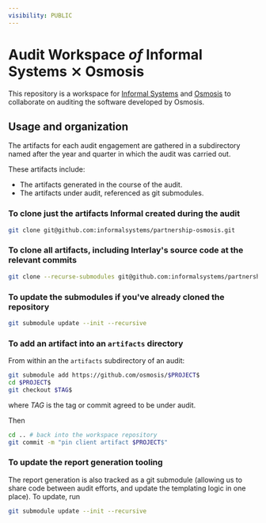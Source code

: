 ```yaml
---
visibility: PUBLIC
---
```



#  Audit Workspace _of_ Informal Systems ⨯ Osmosis

This repository is a workspace for [Informal Systems](https://informal.systems/)
and [Osmosis](https://docs.osmosis.zone/) to collaborate on auditing the software developed
by Osmosis.

## Usage and organization

The artifacts for each audit engagement are gathered in a subdirectory named
after the year and quarter in which the audit was carried out.

These artifacts include:

- The artifacts generated in the course of the audit.
- The artifacts under audit, referenced as git submodules.

### To clone just the artifacts Informal created during the audit

``` sh
git clone git@github.com:informalsystems/partnership-osmosis.git
```

### To clone all artifacts, including Interlay's source code at the relevant commits

``` sh
git clone --recurse-submodules git@github.com:informalsystems/partnership-osmosis.git
```


### To update the submodules if you've already cloned the repository

``` sh
git submodule update --init --recursive
```

### To add an artifact into an `artifacts` directory

From within an the `artifacts` subdirectory of an audit:

```sh
git submodule add https://github.com/osmosis/$PROJECT$
cd $PROJECT$
git checkout $TAG$
```

where $TAG$ is the tag or commit agreed to be under audit.

Then

```sh
cd .. # back into the workspace repository
git commit -m "pin client artifact $PROJECT$"
```

###  To update the report generation tooling

The report generation is also tracked as a git submodule (allowing us to share
code between audit efforts, and update the templating logic in one place). To
update, run

``` sh
git submodule update --init --recursive
```

